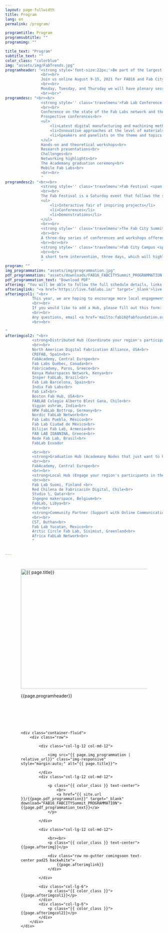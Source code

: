 ```yaml
---
layout: page-fullwidth
title: Program
lang: en
permalink: /program/

programtitle: Program
programsubtitle: ""
programimg: ""

title_text: "Program"
subtitle_text: ""
color_class: "colorblue"
img: "assets/img/FabTrends.jpg"
programheader: "<strong style='font-size:22px;'>Be part of the largest conference on digital fabrication in the world.</strong>
                <br><br>
                Join us online August 9-15, 2021 for FAB16 and Fab City Summit, the annual meeting of the international Fab Lab network, a hybrid and distributed event! Join world-class panelists, members of the Fab Lab community, makers from all over the world and professionals from multiple fields. Attend world-class panels, demos, workshops, discussions and lab presentations from representatives from all over the globe!
                <br><br>
                Monday, Tuesday, and Thursday we will have plenary sessions followed by workshops, opportunities to meet with our sponsors, and Academany (Fab Academy and Fabricademy) graduation. Wednesday, we will have a full day of TV broadcasting from Labs around the world, showcasing their local talent, curating local panels, and more. The Fab City Summit will then run from Friday to Sunday, with the launch of the Fab City Campus in Montréal taking place on August 13 and 14, and will host the Fab Fest on August 14.
                <br><br>"
programdesc: "<br><br>
                <strong style='' class='travelmenu'>Fab Lab Conference <span class='line hidden'>from 9 to 12 August</span></strong>
                <br><br>
                Conference on the state of the Fab Labs network and the impacts of the Fab Labs movement.<br>
                Prospective conferences<br>
                <ul>
                    <li>Latest digital manufacturing and machining methods</li>
                    <li>Innovative approaches at the level of materials and matter</li>
                    <li>Speakers and panelists on the theme and topics of the FAB16</li>
                </ul>
                Hands-on and theoretical workshops<br>
                Research presentations<br>
                Challenges<br>
                Networking highlights<br>
                The Academany graduation ceremony<br>
                Mobile Fab Labs<br>
                <br><br>
                "
programdesc2: "<br><br>
                <strong style='' class='travelmenu'>Fab Festival <span class='line hidden'>- August 14th</span></strong>
                <br><br>
                The Fab Festival is a Saturday event that follows the structure of the main event, but with activities, adapted for the general public and children, offered by Fab Labs around the country.<br>
                <ul>
                    <li>Interactive fair of inspiring projects</li>
                    <li>Conferences</li>
                    <li>Demonstrations</li>
                </ul>
                <br><br>
                <strong style='' class='travelmenu'>The Fab City Summit <span class='line hidden'>from August 13 to August 15</span></strong>
                <br><br>
                A three-day series of conferences and workshops offered by world and local luminaries that highlight the global issues facing cities and territories and the concrete initiatives surrounding the growth of Fab Cities.
                <br><br><br>
                <strong style='' class='travelmenu'>Fab City Campus <span class='line hidden'>from August 12 to August 19</span></strong>
                <br><br>
                A short term intervention, three days, which will highlight local and international experiences and Fab City prototypes. It will include exhibits, tours of local Fab Labs and fabricating workshops.<br>
                "
program: ""
img_programmation: "assets/img/programmation.jpg"
pdf_programmation: "assets/downloads/FAB16_FABCITYSummit_PROGRAMMATION.pdf"
pdf_programmation_text: "Download PDF"
afterimg: "You will be able to follow the full schedule details, links, tutors, registration and much more, by registering on our online platform here :"
afterimglink: "<a href='https://live.fablabs.io/' target='_blank'>live.fablabs.io</a>"
afterimgcol1: "<br>
            This year, we are hoping to encourage more local engagement during FAB16 with the FAB16 Hubs! Below is a list of the participating FAB16 Hubs. If there will be local programming at one of the Hubs and they have shared that with us, you will find it by clicking on their name. We ask everyone to keep safety above all else and be mindful of the COVID-19 restrictions in their location.
            <br><br>
            If you would like to add a Hub, please fill out this form: <a href='https://forms.gle/1EL7J7vTh3VFDgeUA' target='_blank'>https://forms.gle/1EL7J7vTh3VFDgeUA</a>
            <br><br>
            Any questions, email <a href='mailto:fab16@fabfoundation.org' target='_blank'>fab16@fabfoundation.org</a>
            <br><br>

"
afterimgcol2: "<br>
            <strong>Distributed Hub (Coordinate your region's participation in local and/or global workshops, help coordinate materials for workshops, propose hands-on and/or theoretical workshops globally streamed, and/or participate in FABTV day)</strong>
            <br><br>
            North American Digital Fabrication Alliance, USA<br>
            CREFAB, Spain<br>
            FabAcademy, Central Europe<br>
            Fab Labs Québec, Canada<br>
            Fabricademy, Paros, Greece<br>
            Kenya Makerspaces Network, Kenya<br>
            Insper FabLab, Brazil<br>
            Fab Lab Barcelona, Spain<br>
            India Fab Labs<br>
            Fab LaT<br>
            Boston Fab Hub, USA<br>
            FABLAB Colegio Alberto Blest Gana, Chile<br>
            Vigyan ashram, India<br>
            HRW FabLab Bottrop, Germany<br>
            Nordic FabLab Network<br>
            Fab Labs Puebla, México<br>
            Fab Lab Ciudad de México<br>
            Dilijan Fab Lab, Armenia<br>
            FAB LAB IOANNINA, Greece<br>
            Rede Fab Lab, Brasil<br>
            FabLab Ecuador

            <br><br>
            <strong>Graduation Hub (Academany Nodes that just want to host a Graduation gathering locally)</strong>
            <br><br>
            FabAcademy, Central Europe<br>
            <br><br>
            <strong>Local Hub (Engage your region's participants in the conference, and Coordinate and produce content for local workshops, in your local language and time)</strong>
            <br><br>
            Fab Lab Suomi, Finland <br>
            Red Chilena de Fabricación Digital, Chile<br>
            Studio ⅚, Qatar<br>
            Ingegno makerspace, Belgium<br>
            FabLab, Libya<br>
            <br><br>
            <strong>Community Partner (Support with Online Communication and getting the word out)</strong>
            <br><br>
            CST, Buthan<br>
            Fab Lab Yucatan, Mexico<br>
            Arctic Circle Fab Lab, Sisimiut, Greenland<br>
            Africa FabLab Network<br>
            "


---
```

<section class="no-padding" id="" style="padding: 25px 50px 50px 50px;">
    <div class="container-fluid">
        <div class="row">
            <div class="col-lg-6">
                <img src="{{ page.img | relative_url}}" class="img-responsive" alt="{{ page.title}}" width="960" height="382">
            </div>
            <div class="col-lg-6">
                <p class="{{ color_class }}">{{page.programheader}}</p>
            </div>
        </div>
    </div>
</section>

<section class="no-padding" id="" style="padding: 25px 50px 50px 50px;">

    <div class="container-fluid">
        <div class="row">
            
            <div class="col-lg-12 col-md-12">

                <img src="{{ page.img_programmation | relative_url}}" class="img-responsive" style="margin:auto;" alt="{{ page.title}}">
            
            </div>
            <div class="col-lg-12 col-md-12">
                
                <p class="{{ color_class }} text-center">
                    <br>
                    <a href="{{ site.url }}/{{page.pdf_programmation}}" target="_blank" download="FAB16_FABCITYSummit_PROGRAMMATION">{{page.pdf_programmation_text}}</a>
                </p>

            </div>
            
            <div class="col-lg-12 col-md-12">

                <br><br>
                <p class="{{ color_class }} text-center">{{page.afterimg}}</p>

                <div class="row no-gutter comingsoon text-center pad25 backwhite">
                    {{page.afterimglink}}
                </div>

            </div>

            <div class="col-lg-6">
                <p class="{{ color_class }}">{{page.afterimgcol1}}</p>
            </div>
            <div class="col-lg-6">
                <p class="{{ color_class }}">{{page.afterimgcol2}}</p>
            </div>
        </div>
    </div>

</section>

